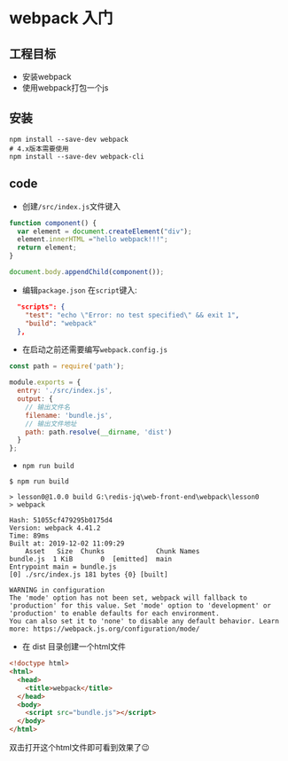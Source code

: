 # webpack 入门
## 工程目标
- 安装webpack
- 使用webpack打包一个js
## 安装
```
npm install --save-dev webpack
# 4.x版本需要使用
npm install --save-dev webpack-cli
```
## code
- 创建`/src/index.js`文件键入
```js
function component() {
  var element = document.createElement("div");
  element.innerHTML ="hello webpack!!!";
  return element;
}

document.body.appendChild(component());
```
- 编辑`package.json` 在`script`键入: 
```json
  "scripts": {
    "test": "echo \"Error: no test specified\" && exit 1",
    "build": "webpack"
  },
```
- 在启动之前还需要编写`webpack.config.js`
```js
const path = require('path');

module.exports = {
  entry: './src/index.js',
  output: {
    // 输出文件名
    filename: 'bundle.js',
    // 输出文件地址
    path: path.resolve(__dirname, 'dist')
  }
};
```

- `npm run build`
```
$ npm run build

> lesson0@1.0.0 build G:\redis-jq\web-front-end\webpack\lesson0
> webpack

Hash: 51055cf479295b0175d4
Version: webpack 4.41.2
Time: 89ms
Built at: 2019-12-02 11:09:29
    Asset   Size  Chunks             Chunk Names
bundle.js  1 KiB       0  [emitted]  main
Entrypoint main = bundle.js
[0] ./src/index.js 181 bytes {0} [built]

WARNING in configuration
The 'mode' option has not been set, webpack will fallback to 'production' for this value. Set 'mode' option to 'development' or 'production' to enable defaults for each environment.
You can also set it to 'none' to disable any default behavior. Learn more: https://webpack.js.org/configuration/mode/
```
- 在 dist 目录创建一个html文件
```html
<!doctype html>
<html>
  <head>
    <title>webpack</title>
  </head>
  <body>
    <script src="bundle.js"></script>
  </body>
</html>
```
双击打开这个html文件即可看到效果了😉